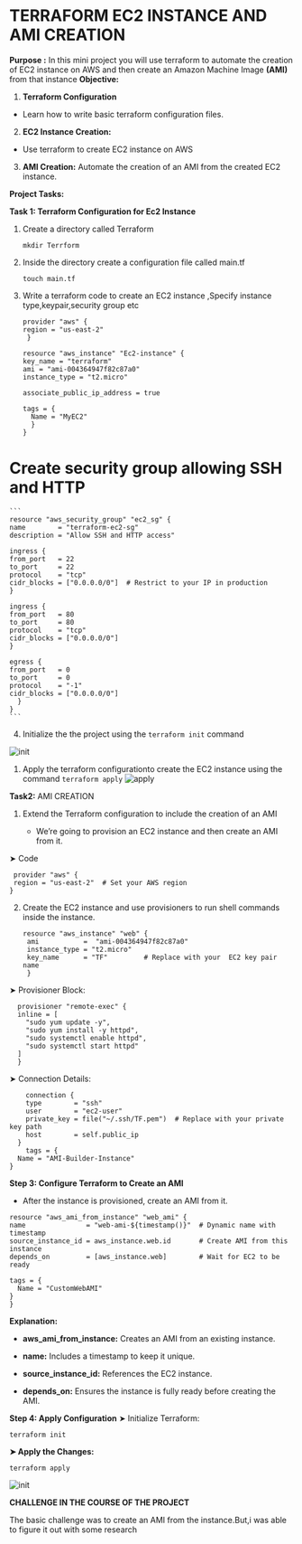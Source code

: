 # **TERRAFORM EC2 INSTANCE AND AMI CREATION**
**Purpose :** 
  In this mini project you will use terraform to automate the creation of  EC2 instance on AWS and then create an Amazon Machine Image **(AMI)** from that instance
**Objective:**

1. **Terraform Configuration**
 * Learn how to write basic terraform configuration files.
  
2. **EC2 Instance Creation:**
    
* Use terraform to create EC2 instance on AWS   
3.   **AMI Creation:**
 Automate the creation of an AMI from the  created EC2 instance.

  **Project Tasks:**

  **Task 1: Terraform Configuration for Ec2 Instance**
     
1. Create a directory called  Terraform
  
     ``mkdir Terrform``
2. Inside the directory create a configuration file called main.tf 
 
    ``touch main.tf`` 

3. Write a terraform code to create an EC2 instance ,Specify instance type,keypair,security group etc
    
   ```
   provider "aws" {
   region = "us-east-2"
    }

   resource "aws_instance" "Ec2-instance" {
   key_name = "terraform"
   ami = "ami-004364947f82c87a0"
   instance_type = "t2.micro"

   associate_public_ip_address = true

   tags = {
     Name = "MyEC2"
     }
   }

# Create security group allowing SSH and HTTP
    
    ```
    resource "aws_security_group" "ec2_sg" {
    name        = "terraform-ec2-sg"
    description = "Allow SSH and HTTP access"

    ingress {
    from_port   = 22
    to_port     = 22
    protocol    = "tcp"
    cidr_blocks = ["0.0.0.0/0"]  # Restrict to your IP in production
    }

    ingress {
    from_port   = 80
    to_port     = 80
    protocol    = "tcp"
    cidr_blocks = ["0.0.0.0/0"]
    }

    egress {
    from_port   = 0
    to_port     = 0
    protocol    = "-1"
    cidr_blocks = ["0.0.0.0/0"]
      }
    } 
    ```

4. Initialize the the project using the ``terraform init`` command
 
![init](./image/init.PNG)

1. Apply the terraform configurationto create the EC2 instance using the command ``terraform apply``
![apply](./image/Apply.PNG)

**Task2:**   AMI CREATION
1. Extend the Terraform configuration to include the creation of an AMI
   
   * We’re going to provision an EC2 instance and then create an AMI from it.

➤ Code 
   ```
    provider "aws" {
    region = "us-east-2"  # Set your AWS region
}
   ```
2. Create the EC2 instance and use provisioners to run shell commands inside the instance.
  
   ```
   resource "aws_instance" "web" {
    ami           =  "ami-004364947f82c87a0"
    instance_type = "t2.micro"
    key_name      = "TF"         # Replace with your  EC2 key pair name
    }
   ```
  
  ➤ Provisioner Block:
  ```
    provisioner "remote-exec" {
    inline = [
      "sudo yum update -y",
      "sudo yum install -y httpd",
      "sudo systemctl enable httpd",
      "sudo systemctl start httpd"
    ]
    }
  ```
  ➤ Connection Details:
  ```
      connection {
      type        = "ssh"
      user        = "ec2-user"
      private_key = file("~/.ssh/TF.pem")  # Replace with your private key path
      host        = self.public_ip
    }
      tags = {
    Name = "AMI-Builder-Instance"
  }
   ```
 **Step 3: Configure Terraform to Create an AMI**
 
 * After the instance is provisioned, create an AMI from it.
  ```
  resource "aws_ami_from_instance" "web_ami" {
  name               = "web-ami-${timestamp()}"  # Dynamic name with timestamp
  source_instance_id = aws_instance.web.id       # Create AMI from this instance
  depends_on         = [aws_instance.web]        # Wait for EC2 to be ready

  tags = {
    Name = "CustomWebAMI"
  }
}
```

**Explanation:**

* **aws_ami_from_instance:** Creates an AMI from an existing instance.

* **name:** Includes a timestamp to keep it unique.

* **source_instance_id:** References the EC2 instance.


* **depends_on:** Ensures the instance is fully ready before creating the AMI.

**Step 4: Apply Configuration**
➤ Initialize Terraform:
 
 ```
 terraform init
 ```

 **➤ Apply the Changes:**
 ```
 terraform apply
```
![init](./image/capture.PNG)

**CHALLENGE IN THE COURSE OF THE PROJECT**

 The basic challenge was to create an AMI from the instance.But,i was able to figure it out with some research
 
